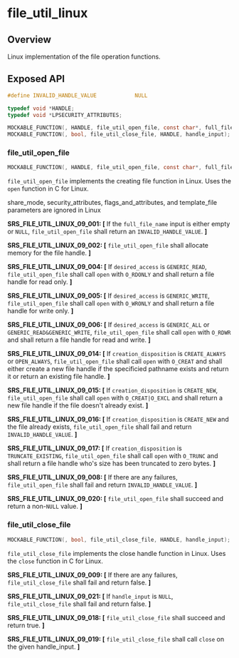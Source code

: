 # file_util_linux

## Overview

Linux implementation of the file operation functions.

## Exposed API 

```c
#define INVALID_HANDLE_VALUE            NULL

typedef void *HANDLE;
typedef void *LPSECURITY_ATTRIBUTES;

MOCKABLE_FUNCTION(, HANDLE, file_util_open_file, const char*, full_file_name, unsigned long, desired_access, unsigned long, share_mode, LPSECURITY_ATTRIBUTES, security_attributes, unsigned long, creation_disposition, unsigned long, flags_and_attributes, HANDLE, template_file);
MOCKABLE_FUNCTION(, bool, file_util_close_file, HANDLE, handle_input);
```

### file_util_open_file

```c
MOCKABLE_FUNCTION(, HANDLE, file_util_open_file, const char*, full_file_name, unsigned long, desired_access, unsigned long, share_mode, LPSECURITY_ATTRIBUTES, security_attributes, unsigned long, creation_disposition, unsigned long, flags_and_attributes, HANDLE, template_file);
```

`file_util_open_file` implements the creating file function in Linux. Uses the `open` function in C for Linux.

share_mode, security_attributes, flags_and_attributes, and template_file parameters are ignored in Linux

**SRS_FILE_UTIL_LINUX_09_001: [** If the `full_file_name` input is either empty or `NULL`, `file_util_open_file` shall return an `INVALID_HANDLE_VALUE`. **]**

**SRS_FILE_UTIL_LINUX_09_002: [** `file_util_open_file` shall allocate memory for the file handle. **]**

**SRS_FILE_UTIL_LINUX_09_004: [** If `desired_access` is `GENERIC_READ`, `file_util_open_file` shall call `open` with `O_RDONLY` and shall return a file handle for read only.  **]**

**SRS_FILE_UTIL_LINUX_09_005: [** If `desired_access` is `GENERIC_WRITE`, `file_util_open_file` shall call `open` with `O_WRONLY` and shall return a file handle for write only.  **]**

**SRS_FILE_UTIL_LINUX_09_006: [** If `desired_access` is `GENERIC_ALL` or `GENERIC_READ&GENERIC_WRITE`, `file_util_open_file` shall call `open` with `O_RDWR` and shall return a file handle for read and write.  **]**

**SRS_FILE_UTIL_LINUX_09_014: [** If `creation_disposition` is `CREATE_ALWAYS` or `OPEN_ALWAYS`, `file_util_open_file` shall call `open` with `O_CREAT` and shall either create a new file handle if the specificied pathname exists and return it or return an existing file handle.  **]**

**SRS_FILE_UTIL_LINUX_09_015: [** If `creation_disposition` is `CREATE_NEW`, `file_util_open_file` shall call `open` with `O_CREAT|O_EXCL` and shall return a new file handle if the file doesn't already exist.  **]**

**SRS_FILE_UTIL_LINUX_09_016: [** If `creation_disposition` is `CREATE_NEW` and the file already exists, `file_util_open_file` shall fail and return `INVALID_HANDLE_VALUE`.  **]**

**SRS_FILE_UTIL_LINUX_09_017: [** If `creation_disposition` is `TRUNCATE_EXISTING`, `file_util_open_file` shall call `open` with `O_TRUNC` and shall return a file handle who's size has been truncated to zero bytes.  **]**

**SRS_FILE_UTIL_LINUX_09_008: [** If there are any failures, `file_util_open_file` shall fail and return `INVALID_HANDLE_VALUE`.  **]**

**SRS_FILE_UTIL_LINUX_09_020: [** `file_util_open_file` shall succeed and return a non-`NULL` value.  **]**

### file_util_close_file

```c
MOCKABLE_FUNCTION(, bool, file_util_close_file, HANDLE, handle_input);
```

`file_util_close_file` implements the close handle function in Linux. Uses the `close` function in C for Linux.

**SRS_FILE_UTIL_LINUX_09_009: [** If there are any failures, `file_util_close_file` shall fail and return false. **]**

**SRS_FILE_UTIL_LINUX_09_021: [** If `handle_input` is `NULL`, `file_util_close_file` shall fail and return false.  **]**

**SRS_FILE_UTIL_LINUX_09_018: [** `file_util_close_file` shall succeed and return true. **]**

**SRS_FILE_UTIL_LINUX_09_019: [** `file_util_close_file` shall call `close` on the given handle_input. **]**

